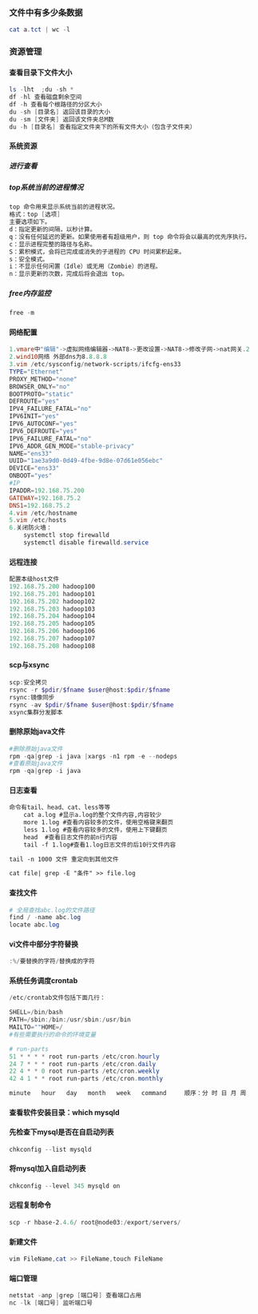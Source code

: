 ### 文件中有多少条数据

```powershell
cat a.tct | wc -l
```

### 资源管理

#### 查看目录下文件大小

```powershell
ls -lht  ;du -sh *
df -hl 查看磁盘剩余空间
df -h 查看每个根路径的分区大小
du -sh [目录名] 返回该目录的大小
du -sm [文件夹] 返回该文件夹总M数
du -h [目录名] 查看指定文件夹下的所有文件大小（包含子文件夹）
```

#### 系统资源

##### 进行查看

##### top系统当前的进程情况

```powershell
top 命令用来显示系统当前的进程状况。
格式：top [选项]
主要选项如下。
d：指定更新的间隔，以秒计算。
q：没有任何延迟的更新。如果使用者有超级用户，则 top 命令将会以最高的优先序执行。
c：显示进程完整的路径与名称。
S：累积模式，会将已完成或消失的子进程的 CPU 时间累积起来。
s：安全模式。
i：不显示任何闲置（Idle）或无用（Zombie）的进程。
n：显示更新的次数，完成后将会退出 top。
```

##### free内存监控

```powershell
free -m
```

#### 网络配置

```powershell
1.vmare中"编辑"->虚拟网络编辑器->NAT8->更改设置->NAT8->修改子网->nat网关.2
2.wind10网络 外部dns为8.8.8.8
3.vim /etc/sysconfig/network-scripts/ifcfg-ens33
TYPE="Ethernet"
PROXY_METHOD="none"
BROWSER_ONLY="no"
BOOTPROTO="static"
DEFROUTE="yes"
IPV4_FAILURE_FATAL="no"
IPV6INIT="yes"
IPV6_AUTOCONF="yes"
IPV6_DEFROUTE="yes"
IPV6_FAILURE_FATAL="no"
IPV6_ADDR_GEN_MODE="stable-privacy"
NAME="ens33"
UUID="1ae3a9d0-0d49-4fbe-9d8e-07d61e056ebc"
DEVICE="ens33"
ONBOOT="yes"
#IP
IPADDR=192.168.75.200
GATEWAY=192.168.75.2
DNS1=192.168.75.2
4.vim /etc/hostname
5.vim /etc/hosts
6.关闭防火墙：
    systemctl stop firewalld
    systemctl disable firewalld.service
```

#### 远程连接

```powershell
配置本级host文件
192.168.75.200 hadoop100
192.168.75.201 hadoop101
192.168.75.202 hadoop102
192.168.75.203 hadoop103
192.168.75.204 hadoop104
192.168.75.205 hadoop105
192.168.75.206 hadoop106
192.168.75.207 hadoop107
192.168.75.208 hadoop108
```

#### scp与xsync

```powershell
scp:安全拷贝
rsync -r $pdir/$fname $user@host:$pdir/$fname
rsync:镜像同步
rsync -av $pdir/$fname $user@host:$pdir/$fname
xsync集群分发脚本

```

#### 删除原始java文件

```powershell
#删除原始java文件
rpm -qa|grep -i java |xargs -n1 rpm -e --nodeps
#查看原始java文件
rpm -qa|grep -i java
```

#### 日志查看

```txt
命令有tail、head、cat、less等等
    cat a.log #显示a.log的整个文件内容,内容较少
    more 1.log #查看内容较多的文件，使用空格键来翻页
    less 1.log #查看内容较多的文件，使用上下键翻页
    head  #查看日志文件的前n行内容
    tail -f 1.log#查看1.log日志文件的后10行文件内容

tail -n 1000 文件 重定向到其他文件

cat file| grep -E "条件" >> file.log
```

#### 查找文件

```powershell
# 全局查找abc.log的文件路径
find / -name abc.log
locate abc.log
```

#### vi文件中部分字符替换

```powershell
:%/要替换的字符/替换成的字符
```

#### 系统任务调度crontab

```powershell
/etc/crontab文件包括下面几行：

SHELL=/bin/bash
PATH=/sbin:/bin:/usr/sbin:/usr/bin
MAILTO=""HOME=/
#有些需要执行的命令的环境变量

# run-parts
51 * * * * root run-parts /etc/cron.hourly
24 7 * * * root run-parts /etc/cron.daily
22 4 * * 0 root run-parts /etc/cron.weekly
42 4 1 * * root run-parts /etc/cron.monthly

minute   hour   day   month   week   command     顺序：分 时 日 月 周
```

#### 查看软件安装目录：which mysqld

#### 先检查下mysql是否在自启动列表

```powershell
chkconfig --list mysqld
```

#### 将mysql加入自启动列表

```powershell
chkconfig --level 345 mysqld on
```

#### 远程复制命令

```powershell
scp -r hbase-2.4.6/ root@node03:/export/servers/
```

#### 新建文件

```powershell
vim FileName,cat >> FileName,touch FileName
```

#### 端口管理

```powershell
netstat -anp |grep [端口号] 查看端口占用
nc -lk [端口号] 监听端口号
```

